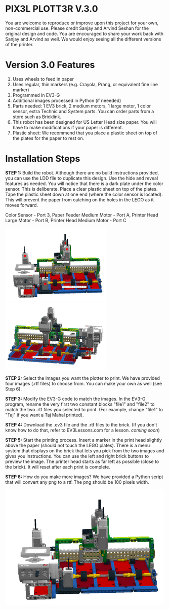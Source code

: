 # PIX3L PLOTT3R V.3.0

You are welcome to reproduce or improve upon this project for your own, non-commercial use.  Please credit Sanjay and Arvind Seshan for the original design and code. You are encouraged to share your work back with Sanjay and Arvind as well. We would enjoy seeing all the different versions of the printer.

# Version 3.0 Features
1. Uses wheels to feed in paper
2. Uses regular, thin markers (e.g. Crayola, Prang, or equivalent fine line marker)
3. Programmed in EV3-G
4. Additional images processed in Python (if neeeded)
5. Parts needed: 1 EV3 brick, 2 medium motors, 1 large motor, 1 color sensor, extra Technic and System parts. You can order parts from a store such as Bricklink.
6. This robot has been designed for US Letter Head size paper. You will have to make modifications if your paper is different.
7. Plastic sheet: We recommend that you place a plastic sheet on top of the plates for the paper to rest on. 

# Installation Steps

**STEP 1:** Build the robot. Although there are no build instructions provided, you can use the LDD file to duplicate this design. Use the hide and reveal features as needed. You will notice that there is a dark plate under the color sensor. This is deliberate. Place a clear plastic sheet on top of the plates. Tape the plastic sheet down at one end (where the color sensor is located). This will prevent the paper from catching on the holes in the LEGO as it moves forward.

Color Sensor - Port 3, Paper Feeder Medium Motor - Port A, Printer Head Large Motor - Port B, Printer Head Medium Motor - Port C
 
![picture](PP3Front.png)
![picture](PP3Back.png)


**STEP 2:** Select the images you want the plotter to print. We have provided four images (.rtf files) to choose from. You can make your own as well (see Step 6). 

**STEP 3:** Modify the EV3-G code to match the images. In the EV3-G program, rename the very first two constant blocks "file1" and "file2" to match the two .rtf files you selected to print. (For example, change "file1" to "Taj" if you want a Taj Mahal printed).

**STEP 4:** Download the .ev3 file and the .rtf files to the brick. (If you don't know how to do that, refer to EV3Lessons.com for a lesson. *coming soon*)

**STEP 5:** Start the printing process. Insert a marker in the print head slightly above the paper (should not touch the LEGO plates). There is a menu system that displays on the brick that lets you pick from the two images and gives you instructions. You can use the left and right brick buttons to preview the image. The printer head starts as far left as possible (close to the brick). It will reset after each print is complete.

**STEP 6:** How do you make more images? We have provided a Python script that will convert any png to a rtf. The png should be 100 pixels width.

![picture](Pix3lv3.png)
